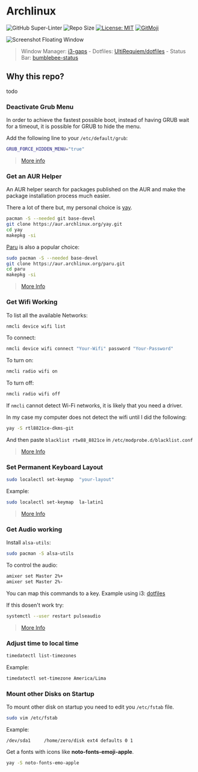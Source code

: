 # Archlinux

![GitHub Super-Linter](https://github.com/UltiRequiem/Archlinux/workflows/Lint%20Markdown/badge.svg)
![Repo Size](https://img.shields.io/github/repo-size/ultirequiem/Archlinux?style=flat-square&label=Repo)
[![License: MIT](https://img.shields.io/badge/License-MIT-blue.svg)](https://opensource.org/licenses/MIT)
[![GitMoji](https://img.shields.io/badge/Gitmoji-%F0%9F%8E%A8%20-FFDD67.svg)](https://gitmoji.dev)

![Screenshot Floating Window](https://i.imgur.com/NKNiLcp.png)

> Window Manager: [i3-gaps](https://github.com/Airblader/i3) -
> Dotfiles: [UltiRequiem/dotfiles](https://github.com/UltiRequiem/dotfiles) -
> Status Bar: [bumblebee-status](https://github.com/tobi-wan-kenobi/bumblebee-status)

## Why this repo?

todo

### Deactivate Grub Menu

In order to achieve the fastest possible boot,
instead of having GRUB wait for a timeout,
it is possible for GRUB to hide the menu.

Add the following line to your `/etc/default/grub`:

```bash
GRUB_FORCE_HIDDEN_MENU="true"
```

> [More info](https://wiki.archlinux.org/title/GRUB/Tips_and_tricks)

### Get an AUR Helper

An AUR helper search for packages published on the AUR and
make the package installation process much easier.

There a lot of there but, my personal choice is [yay](https://github.com/Jguer/yay).

```bash
pacman -S --needed git base-devel
git clone https://aur.archlinux.org/yay.git
cd yay
makepkg -si
```

[Paru](https://github.com/Morganamilo/paru) is also a popular choice:

```bash
sudo pacman -S --needed base-devel
git clone https://aur.archlinux.org/paru.git
cd paru
makepkg -si
```

> [More Info](https://wiki.archlinux.org/title/AUR_helpers)

### Get Wifi Working

To list all the available Networks:

```bash
nmcli device wifi list
```

To connect:

```bash
nmcli device wifi connect "Your-Wifi" password "Your-Password"
```

To turn on:

```bash
nmcli radio wifi on
```

To turn off:

```bash
nmcli radio wifi off
```

If `nmcli` cannot detect Wi-Fi networks, it is likely that you need a driver.

In my case my computer does not detect the wifi until I did the following:

```bash
yay -S rtl8821ce-dkms-git
```

And then paste `blacklist rtw88_8821ce` in `/etc/modprobe.d/blacklist.conf`

> [More Info](https://wiki.archlinux.org/title/Network_configuration/Wireless)

### Set Permanent Keyboard Layout

```bash
sudo localectl set-keymap  "your-layout"
```

Example:

```bash
sudo localectl set-keymap  la-latin1
```

> [More Info](https://wiki.archlinux.org/title/locale)

### Get Audio working

Install `alsa-utils`:

```bash
sudo pacman -S alsa-utils
```

To control the audio:

```bash
amixer set Master 2%+
amixer set Master 2%-
```

You can map this commands to a key. Example using i3: [dotfiles](https://github.com/UltiRequiem/dotfiles/blob/5ca2ac37a2aa087b57598b8a4a15574f0762f446/config/i3/config#L120)

If this dosen't work try:

```bash
systemctl --user restart pulseaudio
```

> [More Info](https://wiki.archlinux.org/title/Advanced_Linux_Sound_Architecture)

### Adjust time to local time

```bash
timedatectl list-timezones
```

Example:

```bash
timedatectl set-timezone America/Lima
```

### Mount other Disks on Startup

To mount other disk on startup you need to edit you `/etc/fstab` file.

```bash
sudo vim /etc/fstab
```

Example:

```fstab
/dev/sda1     /home/zero/disk ext4 defaults 0 1
```

Get a fonts with icons like **noto-fonts-emoji-apple**.

```bash
yay -S noto-fonts-emo-apple
```
